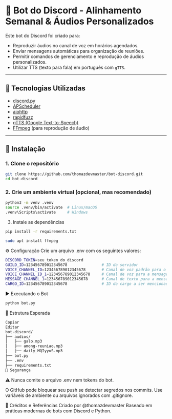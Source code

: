 # 🤖 Bot do Discord - Alinhamento Semanal & Áudios Personalizados

Este bot do Discord foi criado para:
- Reproduzir áudios no canal de voz em horários agendados.
- Enviar mensagens automáticas para organização de reuniões.
- Permitir comandos de gerenciamento e reprodução de áudios personalizados.
- Utilizar TTS (texto para fala) em português com `gTTS`.

---

## 🧰 Tecnologias Utilizadas

- [discord.py](https://discordpy.readthedocs.io/)
- [APScheduler](https://apscheduler.readthedocs.io/)
- [aiohttp](https://docs.aiohttp.org/)
- [rapidfuzz](https://maxbachmann.github.io/RapidFuzz/)
- [gTTS (Google Text-to-Speech)](https://pypi.org/project/gTTS/)
- [FFmpeg](https://ffmpeg.org/) (para reprodução de áudio)

---

## 🚀 Instalação

### 1. Clone o repositório

```bash
git clone https://github.com/thomazdevmaster/bot-discord.git
cd bot-discord
```
### 2. Crie um ambiente virtual (opcional, mas recomendado)

```bash
python3 -m venv .venv
source .venv/bin/activate  # Linux/macOS
.venv\Scripts\activate     # Windows
```

3. Instale as dependências

```bash
pip install -r requirements.txt

sudo apt install ffmpeg
```
⚙️ Configuração
Crie um arquivo .env com os seguintes valores:

```bash
DISCORD_TOKEN=seu_token_do_discord
GUILD_ID=123456789012345678               # ID do servidor
VOICE_CHANNEL_ID=123456789012345678       # Canal de voz padrão para o áudio agendado
VOICE_CHANNEL_ID_1=123456789012345678     # Canal de voz para a mensagem semanal
MESSAGE_CHANNEL_1=123456789012345678      # Canal de texto para a mensagem semanal
CARGO_ID=123456789012345678               # ID do cargo a ser mencionado (ex: equipe)
```

▶️ Executando o Bot

```bash
python bot.py
```

📁 Estrutura Esperada
```bash
Copiar
Editar
bot-discord/
├── audios/
│   ├── galo.mp3
│   ├── among-reuniao.mp3
│   ├── daily_MQIyyuS.mp3
├── bot.py
├── .env
├── requirements.txt
🔐 Segurança
```

⚠️ Nunca comite o arquivo .env nem tokens do bot.

O GitHub pode bloquear seu push se detectar segredos nos commits.
Use variáveis de ambiente ou arquivos ignorados com .gitignore.

🧠 Créditos e Referências
Criado por @thomazdevmaster
Baseado em práticas modernas de bots com Discord e Python.



